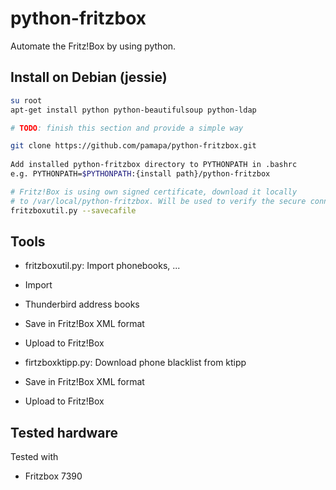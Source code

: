 # python-fritzbox
Automate the Fritz!Box by using python.


## Install on Debian (jessie)
```bash
su root
apt-get install python python-beautifulsoup python-ldap

# TODO: finish this section and provide a simple way

git clone https://github.com/pamapa/python-fritzbox.git
 
Add installed python-fritzbox directory to PYTHONPATH in .bashrc
e.g. PYTHONPATH=$PYTHONPATH:{install path}/python-fritzbox

# Fritz!Box is using own signed certificate, download it locally
# to /var/local/python-fritzbox. Will be used to verify the secure connection Fritz!Box.
fritzboxutil.py --savecafile
```


## Tools
- fritzboxutil.py: Import phonebooks, ...
 - Import
  - Thunderbird address books
 - Save in Fritz!Box XML format
 - Upload to Fritz!Box

- firtzboxktipp.py: Download phone blacklist from ktipp
 - Save in Fritz!Box XML format
 - Upload to Fritz!Box
 

## Tested hardware
Tested with
- Fritzbox 7390

